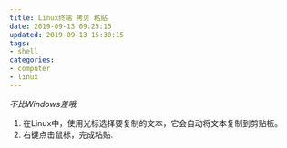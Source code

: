 ```yaml
---
title: Linux终端 拷贝 粘贴
date: 2019-09-13 09:25:15
updated: 2019-09-13 15:30:15
tags: 
- shell
categories: 
- computer
- linux
---
```

*不比Windows差哦*

1. 在Linux中，使用光标选择要复制的文本，它会自动将文本复制到剪贴板。
2. 右键点击鼠标，完成粘贴.


